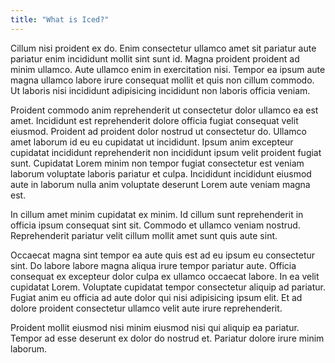 ```yaml
---
title: "What is Iced?"
---
```


Cillum nisi proident ex do. Enim consectetur ullamco amet sit pariatur aute pariatur enim incididunt mollit sint sunt id. Magna proident proident ad minim ullamco. Aute ullamco enim in exercitation nisi. Tempor ea ipsum aute magna ullamco labore irure consequat mollit et quis non cillum commodo. Ut laboris nisi incididunt adipisicing incididunt non laboris officia veniam.

Proident commodo anim reprehenderit ut consectetur dolor ullamco ea est amet. Incididunt est reprehenderit dolore officia fugiat consequat velit eiusmod. Proident ad proident dolor nostrud ut consectetur do. Ullamco amet laborum id eu eu cupidatat ut incididunt. Ipsum anim excepteur cupidatat incididunt reprehenderit non incididunt ipsum velit proident fugiat sunt. Cupidatat Lorem minim non tempor fugiat consectetur est veniam laborum voluptate laboris pariatur et culpa. Incididunt incididunt eiusmod aute in laborum nulla anim voluptate deserunt Lorem aute veniam magna est.

In cillum amet minim cupidatat ex minim. Id cillum sunt reprehenderit in officia ipsum consequat sint sit. Commodo et ullamco veniam nostrud. Reprehenderit pariatur velit cillum mollit amet sunt quis aute sint.

Occaecat magna sint tempor ea aute quis est ad eu ipsum eu consectetur sint. Do labore labore magna aliqua irure tempor pariatur aute. Officia consequat ex excepteur dolor culpa ex ullamco occaecat labore. In ea velit cupidatat Lorem. Voluptate cupidatat tempor consectetur aliquip ad pariatur. Fugiat anim eu officia ad aute dolor qui nisi adipisicing ipsum elit. Et ad dolore proident consectetur ullamco velit aute irure reprehenderit.

Proident mollit eiusmod nisi minim eiusmod nisi qui aliquip ea pariatur. Tempor ad esse deserunt ex dolor do nostrud et. Pariatur dolore irure minim laborum.
